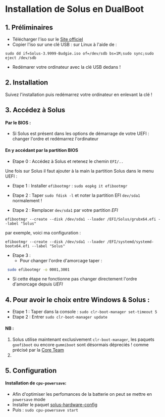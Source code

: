 # Installation de Solus en DualBoot

## 1. Préliminaires
* Télécharger l'iso sur le [Site officiel](https://getsol.us/download/)
* Copier l'iso sur une clé USB : sur Linux à l'aide de :

```
sudo dd if=Solus-3.9999-Budgie.iso of=/dev/sdb bs=1M;sudo sync;sudo eject /dev/sdb
```
* Redémarer votre ordinateur avec la clé USB dedans ! 

## 2. Installation
 Suivez l'installation puis redémarrez votre ordinateur en enlevant la clé ! 

## 3. Accédez à Solus
#### Par le BIOS : 
* Si Solus est présent dans les options de démarrage de votre UEFI : changer l'ordre et redémarrez l'ordinateur

#### En y accédant par la partition BIOS 
* Etape 0 : 
Accédez à Solus et retenez le chemin `EFI/..`

Une fois sur Solus il faut ajouter à la main la partition Solus dans le menu UEFI : 

* Etape 1 : 
Installer `efibootmgr` : `sudo eopkg it efibootmgr`

* Etape 2 : 
Taper `sudo fdisk -l` et noter la partition EFI `dev/sda1` normalement ! 

* Etape 2 : 
Remplacer `dev/sda1` par votre partition *EFI* 
```
efibootmgr --create --disk /dev/sda1 --loader /EFI/Solus/grubx64.efi --label "Solus"
```
par exemple, voici ma configuration : 
```
efibootmgr --create --disk /dev/sda1 --loader /EFI/systemd/systemd-bootx64.efi --label "Solus"
```

* Etape 3 : 
  * Pour changer l'ordre d'amorcage taper : 
```bash
 sudo efibootmgr -o 0001,3001
```
   * Si cette étape ne fonctionne pas changer directement l'ordre d'amorcage depuis *UEFI* 

## 4. Pour avoir le choix entre Windows & Solus : 
* Etape 1 : 
Taper dans la console : `sudo clr-boot-manager set-timeout 5`
* Etape 2 : 
Entrer `sudo clr-boot-manager update`

#### NB : 
1) Solus utilise maintenant exclusivement `clr-boot-manager`, les paquets `goofiboot` ou encore `gummiboot` sont désormais dépreciés ! comme précisé par la [Core Team](https://github.com/solus-cold-storage/goofiboot)
2)



## 5. Configuration 

#### Installation de `cpu-powersave`:
- Afin d'optimiser les perfomances de la batterie on peut se mettre en `powersave` mode 
- Installer le paquet [solus-hardware-config](https://github.com/solus-project/solus-hardware-config)
- Puis : `sudo cpu-powersave start`
